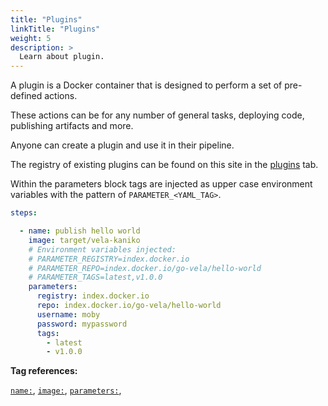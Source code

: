 ```yaml
---
title: "Plugins"
linkTitle: "Plugins"
weight: 5
description: >
  Learn about plugin.
---
```


A plugin is a Docker container that is designed to perform a set of pre-defined actions.

These actions can be for any number of general tasks, deploying code, publishing artifacts and more.

Anyone can create a plugin and use it in their pipeline. 

The registry of existing plugins can be found on this site in the [plugins](/docs/plugins/registry/) tab.

Within the parameters block tags are injected as upper case environment variables with the pattern of `PARAMETER_<YAML_TAG>`.

<!-- section break -->

```yaml
steps:

  - name: publish hello world
    image: target/vela-kaniko
    # Environment variables injected:
    # PARAMETER_REGISTRY=index.docker.io
    # PARAMETER_REPO=index.docker.io/go-vela/hello-world
    # PARAMETER_TAGS=latest,v1.0.0
    parameters:
      registry: index.docker.io
      repo: index.docker.io/go-vela/hello-world
      username: moby
      password: mypassword
      tags:
        - latest
        - v1.0.0
```

<!-- section break -->

**Tag references:**

[`name:`](/docs/reference/yaml/steps/#the-name-tag), [`image:`](/docs/reference/yaml/steps/#the-image-tag), [`parameters:`](/docs/reference/yaml/steps/#the-parameters-tag), 